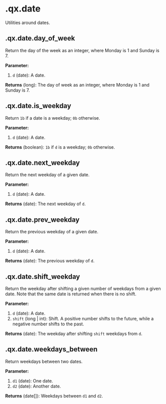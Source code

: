 
# .qx.date


Utilities around dates.

## .qx.date.day_of_week


Return the day of the week as an integer, where Monday is 1 and Sunday is 7.

**Parameter:**

1. `d` (date):  A date.


**Returns** (long):  The day of week as an integer, where Monday is 1 and Sunday is 7.

## .qx.date.is_weekday


Return `1b` if a date is a weekday; `0b` otherwise.

**Parameter:**

1. `d` (date):  A date.


**Returns** (boolean):  `1b` if `d` is a weekday; `0b` otherwise.

## .qx.date.next_weekday


Return the next weekday of a given date.

**Parameter:**

1. `d` (date):  A date.


**Returns** (date):  The next weekday of `d`.

## .qx.date.prev_weekday


Return the previous weekday of a given date.

**Parameter:**

1. `d` (date):  A date.


**Returns** (date):  The previous weekday of `d`.

## .qx.date.shift_weekday


Return the weekday after shifting a given number of weekdays from a given date. Note that the same date is
returned when there is no shift.

**Parameter:**

1. `d` (date):  A date.
1. `shift` (long | int):  Shift. A positive number shifts to the future, while a negative number shifts to the past.


**Returns** (date):  The weekday after shifting `shift` weekdays from `d`.

## .qx.date.weekdays_between


Return weekdays between two dates.

**Parameter:**

1. `d1` (date):  One date.
1. `d2` (date):  Another date.


**Returns** (date[]):  Weekdays between `d1` and `d2`.

